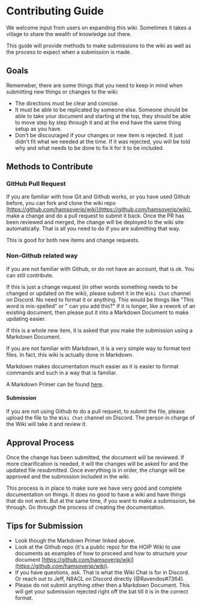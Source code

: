 # Contributing Guide

We welcome input from users on expanding this wiki. Sometimes it takes a village to share the wealth of knowledge out there.

This guide will provide methods to make submissions to the wiki as well as the process to expect when a submission is made.

## Goals

Rememeber, there are some things that you need to keep in mind when submitting new things or changes to the wiki:

* The directions must be clear and concise.
* It must be able to be replicated by someone else. Someone should be able to take your document and starting at the top, they should be able to move step by step through it and at the end have the same thing setup as you have. 
* Don't be discouraged if your changes or new item is rejected. It just didn't fit what we needed at the time. If it was rejected, you will be told why and what needs to be done to fix it for it to be included.

## Methods to Contribute

### GitHub Pull Request

If you are familiar with how Git and Github works, or you have used Github before, you can fork and clone the wiki repo [https://github.com/hamsoverip/wiki](https://github.com/hamsoverip/wiki), make a change and do a pull request to submit it back. Once the PR has been reviewed and merged, the change will be deployed to the wiki site automatically. That is all you need to do if you are submitting that way.

This is good for both new items and change requests.

### Non-Github related way

If you are not familiar with Github, or do not have an account, that is ok. You can still contribute. 

If this is just a change request (in other words something needs to be changed or updated on the wiki), please submit it in the ```Wiki Chat``` channel on Discord. No need to format it or anything. This would be things like "This word is mis-spelled" or " can you add this?" if it is longer, like a rework of an existing document, then please put it into a Markdown Document to make updating easier.

If this is a whole new item, it is asked that you make the submission using a Markdown Document. 

If you are not familiar with Markdown, it is a very simple way to format text files. In fact, this wiki is actually done in Markdown. 

Markdown makes documentation much easier as it is easier to format commands and such in a way that is familiar.

A Markdown Primer can be found [here](https://docs.github.com/en/get-started/writing-on-github/getting-started-with-writing-and-formatting-on-github/basic-writing-and-formatting-syntax).

#### Submission

If you are not using Github to do a pull request, to submit the file, please upload the file to the ```Wiki Chat``` channel on Discord. The person in charge of the Wiki will take it and review it.

## Approval Process

Once the change has been submitted, the document will be reviewed. If more clearification is needed, it will the changes will be asked for and the updated file resubmitted. Once everything is in order, the change will be approved and the submission included in the wiki. 

This process is in place to make sure we have very good and complete documentation on things. It does no good to have a wiki and have things that do not work. But at the same time, if you want to make a submission, be through. Go through the process of creating the documentation. 

## Tips for Submission

* Look though the Markdown Primer linked above. 
* Look at the Github repo (it's a public repo) for the HOIP Wiki to use documents as examples of how to proceed and how to structure your document [https://github.com/hamsoverip/wiki](https://github.com/hamsoverip/wiki).
* If you have questions, ask. That is what the Wiki Chat is for in Discord. Or reach out to Jeff, N8ACL on Discord directly (@Ravendos#7364).
* Please do not submit anything other then a Markdown Document. This will get your submission rejected right off the bat till it is in the correct format.